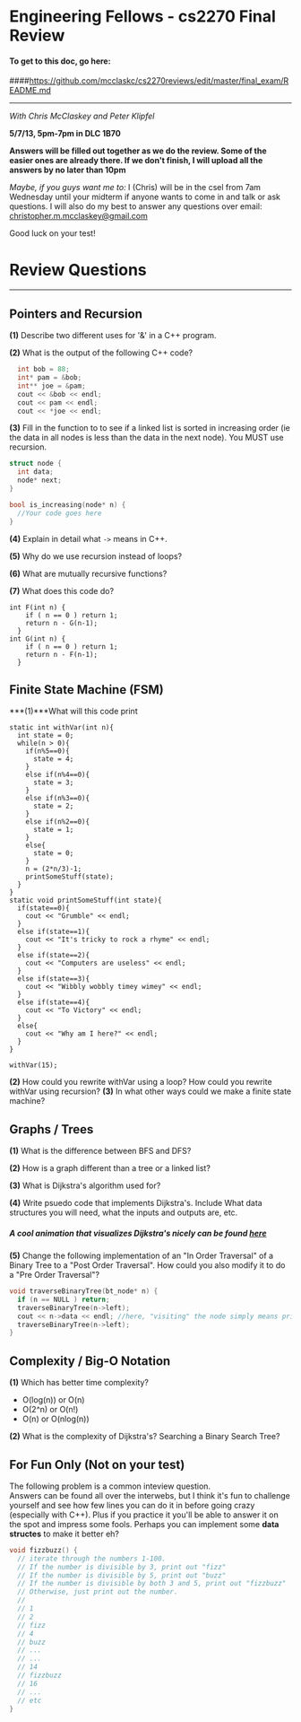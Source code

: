 Engineering Fellows - cs2270 Final Review
=========================================
#### To get to this doc, go here:
####https://github.com/mcclaskc/cs2270reviews/edit/master/final_exam/README.md

---

*With Chris McClaskey and Peter Klipfel*

**5/7/13, 5pm-7pm in DLC 1B70**


**Answers will be filled out together as we do the review.  Some of the easier ones are already there.  If we don't finish, I will upload all the answers by no later than 10pm**

*Maybe, if you guys want me to:*
I (Chris) will be in the csel from 7am Wednesday until your midterm if anyone wants to come in and 
talk or ask questions. I will also do my best to answer any questions over email:  
christopher.m.mcclaskey@gmail.com

Good luck on your test!


# Review Questions
-------------------------------------

Pointers and Recursion 
-------------------------------------
**(1)** Describe two different uses for '&' in a C++ program.

**(2)** What is the output of the following C++ code?
```c++
  int bob = 88;
  int* pam = &bob;
  int** joe = &pam;
  cout << &bob << endl;
  cout << pam << endl;
  cout << *joe << endl;
```

**(3)** Fill in the function to to see if a linked list is sorted in increasing order (ie the data in all nodes is less than the data in the next node). You MUST use recursion.
```c++
struct node {
  int data;
  node* next;
}

bool is_increasing(node* n) {
  //Your code goes here
}
```

**(4)** Explain in detail what ```->``` means in C++.

**(5)** Why do we use recursion instead of loops?

**(6)** What are mutually recursive functions?

**(7)** What does this code do?
```
int F(int n) {
    if ( n == 0 ) return 1;
    return n - G(n-1);
  }
int G(int n) {
    if ( n == 0 ) return 1;
    return n - F(n-1);
  }
```

Finite State Machine (FSM) 
-------------------------------------
***(1)***What will this code print
```
static int withVar(int n){
  int state = 0;
  while(n > 0){
    if(n%5==0){
      state = 4;
    }
    else if(n%4==0){
      state = 3;
    }
    else if(n%3==0){
      state = 2;
    }
    else if(n%2==0){
      state = 1;
    }
    else{
      state = 0;
    }
    n = (2*n/3)-1;
    printSomeStuff(state);
  }
}
static void printSomeStuff(int state){
  if(state==0){
    cout << "Grumble" << endl;
  }
  else if(state==1){
    cout << "It's tricky to rock a rhyme" << endl;
  }
  else if(state==2){
    cout << "Computers are useless" << endl;
  }
  else if(state==3){
    cout << "Wibbly wobbly timey wimey" << endl;
  }
  else if(state==4){
    cout << "To Victory" << endl;
  }
  else{
    cout << "Why am I here?" << endl;
  }
}

withVar(15);
```
**(2)**
How could you rewrite withVar using a loop?
How could you rewrite withVar using recursion?
**(3)**
In what other ways could we make a finite state machine?

Graphs / Trees
-------------------------------------
**(1)** What is the difference between BFS and DFS?

**(2)** How is a graph different than a tree or a linked list?

**(3)** What is Dijkstra's algorithm used for?

**(4)** Write psuedo code that implements Dijkstra's.  Include What data structures you will need, what the inputs and outputs are, etc.

##### A cool animation that visualizes Dijkstra's nicely can be found [here](http://optlab-server.sce.carleton.ca/POAnimations2007/DijkstrasAlgo.html)

**(5)** Change the following implementation of an "In Order Traversal" of a Binary Tree to a "Post Order Traversal".  How could you also modify it to do a "Pre Order Traversal"?

```c++
void traverseBinaryTree(bt_node* n) {
  if (n == NULL ) return;
  traverseBinaryTree(n->left);
  cout << n->data << endl; //here, "visiting" the node simply means printing out it's data.
  traverseBinaryTree(n->left);
}
```

Complexity / Big-O Notation
-------------------------------------
**(1)**
Which has better time complexity?
* O(log(n))   or    O(n)
* O(2^n)      or    O(n!)
* O(n)        or    O(nlog(n))

**(2)** What is the complexity of Dijkstra's?  Searching a Binary Search Tree?

For Fun Only (Not on your test)
-------------------------------
The following problem is a common inteview question.  
Answers can be found all over the interwebs, but I think it's fun to challenge yourself and see how few lines you can do it in before going crazy (especially with C++).  Plus if you practice it you'll be able to answer it on the spot and impress some fools.  Perhaps you can implement some **data structes** to make it better eh?
```c++
void fizzbuzz() {
  // iterate through the numbers 1-100.  
  // If the number is divisible by 3, print out "fizz"
  // If the number is divisible by 5, print out "buzz"
  // If the number is divisible by both 3 and 5, print out "fizzbuzz"
  // Otherwise, just print out the number.
  //
  // 1
  // 2
  // fizz
  // 4
  // buzz
  // ...
  // ...
  // 14
  // fizzbuzz
  // 16
  // ...
  // etc
}
```
